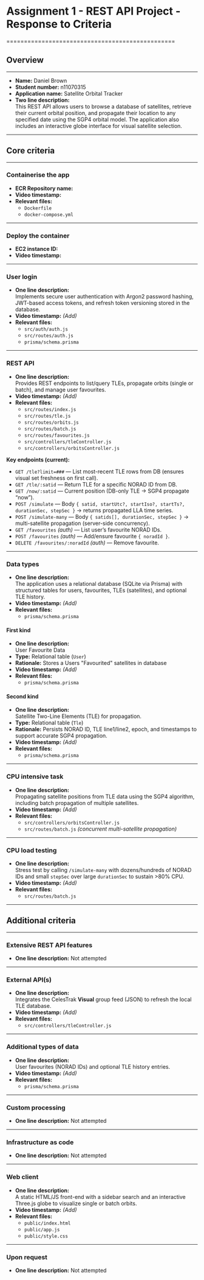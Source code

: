 # Assignment 1 - REST API Project - Response to Criteria
================================================

## Overview
------------------------------------------------
- **Name:** Daniel Brown  
- **Student number:** n11070315  
- **Application name:** Satellite Orbital Tracker  
- **Two line description:**  
  This REST API allows users to browse a database of satellites, retrieve their current orbital position, and propagate their location to any specified date using the SGP4 orbital model. The application also includes an interactive globe interface for visual satellite selection.  

---

## Core criteria
------------------------------------------------

### Containerise the app
- **ECR Repository name:**  
- **Video timestamp:** 
- **Relevant files:**  
  - `Dockerfile`  
  - `docker-compose.yml`  

---

### Deploy the container
- **EC2 instance ID:**  
- **Video timestamp:**   

---

### User login
- **One line description:**  
  Implements secure user authentication with Argon2 password hashing, JWT-based access tokens, and refresh token versioning stored in the database.  
- **Video timestamp:** *(Add)*  
- **Relevant files:**  
  - `src/auth/auth.js`  
  - `src/routes/auth.js`  
  - `prisma/schema.prisma`  

---

### REST API
- **One line description:**  
  Provides REST endpoints to list/query TLEs, propagate orbits (single or batch), and manage user favourites.  
- **Video timestamp:** *(Add)*  
- **Relevant files:**  
  - `src/routes/index.js`  
  - `src/routes/tle.js`  
  - `src/routes/orbits.js`  
  - `src/routes/batch.js`  
  - `src/routes/favourites.js`  
  - `src/controllers/tleController.js`  
  - `src/controllers/orbitsController.js`  

**Key endpoints (current):**
- `GET /tle?limit=###` — List most-recent TLE rows from DB (ensures visual set freshness on first call).  
- `GET /tle/:satid` — Return TLE for a specific NORAD ID from DB.  
- `GET /now/:satid` — Current position (DB-only TLE → SGP4 propagate “now”).  
- `POST /simulate` — Body `{ satid, startUtc?, startIso?, startTs?, durationSec, stepSec }` → returns propagated LLA time series.  
- `POST /simulate-many` — Body `{ satids[], durationSec, stepSec }` → multi-satellite propagation (server-side concurrency).  
- `GET /favourites` *(auth)* — List user’s favourite NORAD IDs.  
- `POST /favourites` *(auth)* — Add/ensure favourite `{ noradId }`.  
- `DELETE /favourites/:noradId` *(auth)* — Remove favourite.  

---

### Data types
- **One line description:**  
  The application uses a relational database (SQLite via Prisma) with structured tables for users, favourites, TLEs (satellites), and optional TLE history.  
- **Video timestamp:** *(Add)*  
- **Relevant files:**  
  - `prisma/schema.prisma`  

#### First kind
- **One line description:**  
  User Favourite Data  
- **Type:** Relational table (`User`)  
- **Rationale:** Stores a Users "Favourited" satellites in database  
- **Video timestamp:** *(Add)*  
- **Relevant files:**  
  - `prisma/schema.prisma`  

#### Second kind
- **One line description:**  
  Satellite Two-Line Elements (TLE) for propagation.  
- **Type:** Relational table (`Tle`)  
- **Rationale:** Persists NORAD ID, TLE line1/line2, epoch, and timestamps to support accurate SGP4 propagation.  
- **Video timestamp:** *(Add)*  
- **Relevant files:**  
  - `prisma/schema.prisma`  

---

### CPU intensive task
- **One line description:**  
  Propagating satellite positions from TLE data using the SGP4 algorithm, including batch propagation of multiple satellites.  
- **Video timestamp:** *(Add)*  
- **Relevant files:**  
  - `src/controllers/orbitsController.js`  
  - `src/routes/batch.js`  *(concurrent multi-satellite propagation)*

---

### CPU load testing
- **One line description:**  
  Stress test by calling `/simulate-many` with dozens/hundreds of NORAD IDs and small `stepSec` over large `durationSec` to sustain >80% CPU.  
- **Video timestamp:** *(Add)*  
- **Relevant files:**  
  - `src/routes/batch.js`

---

## Additional criteria
------------------------------------------------

### Extensive REST API features
- **One line description:** Not attempted  

---

### External API(s)
- **One line description:**  
  Integrates the CelesTrak **Visual** group feed (JSON) to refresh the local TLE database.  
- **Video timestamp:** *(Add)*  
- **Relevant files:**  
  - `src/controllers/tleController.js`

---

### Additional types of data
- **One line description:**  
  User favourites (NORAD IDs) and optional TLE history entries.  
- **Video timestamp:** *(Add)*  
- **Relevant files:**  
  - `prisma/schema.prisma`  

---

### Custom processing
- **One line description:** Not attempted  

---

### Infrastructure as code
- **One line description:** Not attempted  

---

### Web client
- **One line description:**  
  A static HTML/JS front-end with a sidebar search and an interactive Three.js globe to visualize single or batch orbits.  
- **Video timestamp:** *(Add)*  
- **Relevant files:**  
  - `public/index.html`  
  - `public/app.js`  
  - `public/style.css`  

---

### Upon request
- **One line description:** Not attempted  
